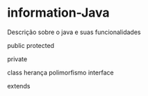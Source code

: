 # information-Java
Descrição sobre o java e suas funcionalidades

public
protected

private


class
herança
polimorfismo
interface

extends
